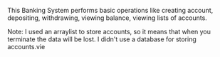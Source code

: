 This Banking System performs basic operations like creating account, depositing, withdrawing, viewing balance, viewing lists of accounts.

Note: I used an arraylist to store accounts, so it means that when you terminate the data will be lost. I didn't use a database for storing accounts.vie